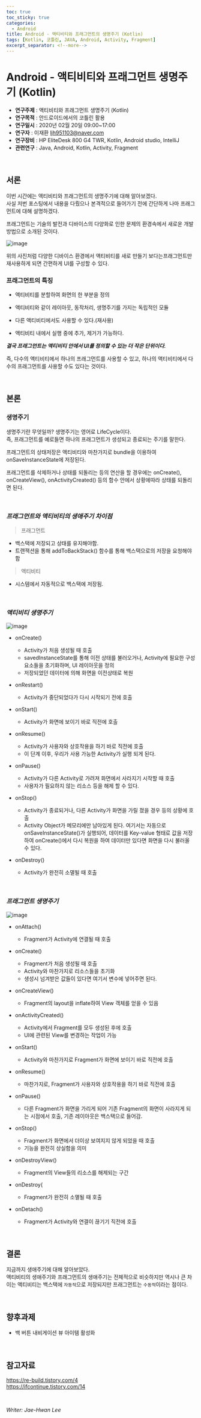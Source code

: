 ```yaml
---
toc: true
toc_sticky: true
categories:
  - Android
title: Android - 액티비티와 프래그먼트의 생명주기 (Kotlin)
tags: [Kotlin, 코틀린, JAVA, Android, Activity, Fragment]
excerpt_separator: <!--more-->
---
```


# Android - 액티비티와 프래그먼트 생명주기 (Kotlin)
<!--more-->
* **연구주제** : 액티비티와 프래그먼트 생명주기 (Kotlin)
* **연구목적** : 안드로이드에서의 코틀린 활용
* **연구일시** : 2020년 02월 20일 09:00~17:00
* **연구자** : 이재환 <ljh951103@naver.com>
* **연구장비** : HP EliteDesk 800 G4 TWR, Kotlin, Android studio, IntelliJ
* **관련연구** : Java, Android, Kotlin, Activity, Fragment

<br>
   
## 서론

이번 시간에는 액티비티와 프래그먼트의 생명주기에 대해 알아보겠다.  
사실 저번 포스팅에서 내용을 다뤘으나 본격적으로 들어가기 전에 간단하게 나마 프래그먼트에 대해 설명하겠다.  

프래그먼트는 기술의 발전과 디바이스의 다양화로 인한 문제의 환경속에서 새로운 개발방법으로 소개된 것이다.

![image](https://user-images.githubusercontent.com/57826388/74733647-1340bf00-5290-11ea-9516-a542d9fc9ca5.png)

위의 사진처럼 다양한 디바이스 환경에서 액티비티를 새로 만들기 보다는프래그먼트만 재사용하게 되면 간편하게 UI를 구성할 수 있다.

### **프래그먼트의 특징**

- 액티비티를 분할하여 화면의 한 부분을 정의

- 액티비티와 같이 레이아웃, 동작처리, 생명주기를 가지는 독립적인 모듈

- 다른 액티비티에서도 사용할 수 있다.(재사용)

- 액티비티 내에서 실행 중에 추가, 제거가 가능하다.

***결국 프래그먼트는 액티비티 안에서 UI를 정의할 수 있는 더 작은 단위이다.***

즉, 다수의 액티비티에서 하나의 프래그먼트를 사용할 수 있고, 하나의 액티비티에서 다수의 프래그먼트를 사용할 수도 있다는 것이다.

<br>
   
## 본론

### **생명주기**

생명주기란 무엇일까? 생명주기는 영어로 LifeCycle이다.  
즉, 프래그먼트를 예로들면 하나의 프래그먼트가 생성되고 종료되는 주기를 말한다.

프래그먼트의 상태저장은 액티비티와 마찬가지로 bundle을 이용하여 onSaveInstanceState에 저장된다.

프래그먼트를 삭제하거나 상태를 되돌리는 등의 연산을 할 경우에는 onCreate(), onCreateView(), onActivityCreated() 등의 함수 안에서 상황에따라 상태를 되돌리면 된다.

<br>

### ***프래그먼트와 액티비티의 생애주기 차이점***

> 프래그먼트

- 백스택에 저장되고 상태를 유지해야함.
- 트랜잭션을 통해 addToBackStack() 함수를 통해 백스택으로의 저장을 요청해야함

> 액티비티

- 시스템에서 자동적으로 백스택에 저장됨.

<br>

### ***액티비티 생명주기***

![image](https://user-images.githubusercontent.com/57826388/74731301-0ec5d780-528b-11ea-8b63-62601844c554.png)

- onCreate()
    - Activity가 처음 생성될 때 호출
    - savedInstanceState를 통해 이전 상태를 불러오거나, Activity에 필요한 구성 요소들을 초기화하며, UI 레이아웃을 정의
    - 저장되었던 데이터에 의해 화면을 이전상태로 복원

- onRestart()
    - Activity가 중단되었다가 다시 시작되기 전에 호출

- onStart()
    - Activity가 화면에 보이기 바로 직전에 호출

- onResume()
    - Activity가 사용자와 상호작용을 하기 바로 직전에 호출
    - 이 단계 이후, 우리가 사용 가능한 Activity가 실행 되게 된다.

- onPause()
    - Activity가 다른 Activity로 가려져 화면에서 사라지기 시작할 때 호출
    - 사용자가 필요하지 않는 리소스 등을 해제 할 수 있다.

- onStop()
    - Activity가 종료되거나, 다른 Activity가 화면을 가릴 졌을 경우 등의 상황에 호출
    - Activity Object가 메모리에만 남아있게 된다. 여기서는 자동으로 onSaveInstanceState()가 실행되어, 데이터를 Key-value 형태로 값을 저장하여 onCreate()에서 다시 복원을 하여 데이터만 있다면 화면을 다시 불러올 수 있다.

- onDestroy()
    - Activity가 완전히 소멸될 때 호출

<br>

### ***프래그먼트 생명주기***

![image](https://user-images.githubusercontent.com/57826388/74737095-784be300-5297-11ea-8e41-b87bde0d96d7.png)

- onAttach()
    - Fragment가 Activity에 연결될 때 호출

- onCreate()
    - Fragment가 처음 생성될 때 호출
    - Activity와 마찬가지로 리소스들을 초기화
    - 생성시 넘겨받은 값들이 있다면 여기서 변수에 넣어주면 된다.

- onCreateView()
    - Fragment의 layout을 inflate하여 View 객체를 얻을 수 있음 

- onActivityCreated()
    - Activity에서 Fragment를 모두 생성된 후에 호출
    - UI에 관련된 View를 변경하는 작업이 가능

- onStart()   
    - Activity와 마찬가지로 Fragment가 화면에 보이기 바로 직전에 호출

- onResume()   
    - 마찬가지로, Fragment가 사용자와 상호작용을 하기 바로 직전에 호출

- onPause()
    - 다른 Fragment가 화면을 가리게 되어 기존 Fragment의 화면이 사라지게 되는 시점에서 호출, 기존 레이아웃은 백스택으로 들어감.

- onStop()
    - Fragment가 화면에서 더이상 보여지지 않게 되었을 때 호출
    - 기능을 완전히 상실함을 의미

- onDestroyView()
    - Fragment의 View들의 리소스를 해제되는 구간

- onDestroy(
    - Fragment가 완전히 소멸될 때 호출

- onDetach()
    - Fragment가 Activity와 연결이 끊기기 직전에 호출

<br>
   
## 결론

지금까지 생애주기에 대해 알아보았다.  
액티비티의 생애주기와 프래그먼트의 생애주기는 전체적으로 비슷하지만 역시나 큰 차이는 액티비티는 백스택에 `자동적`으로 저장되지만 프래그먼트는 `수동적`이라는 점이다.

<br>

## 향후과제

- 백 버튼 내비게이션 뷰 아이템 활성화

<br>

## 참고자료

<https://re-build.tistory.com/4>  
<https://ifcontinue.tistory.com/14>

<br>

*Writer: Jae-Hwan Lee*